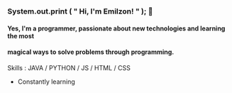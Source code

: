 ### System.out.print ( " Hi, I'm Emilzon! " ); 👋

#### Yes, I'm a programmer, passionate about new technologies and learning the most 
#### magical ways to solve problems through programming. 

Skills : JAVA / PYTHON / JS / HTML / CSS

- Constantly learning





